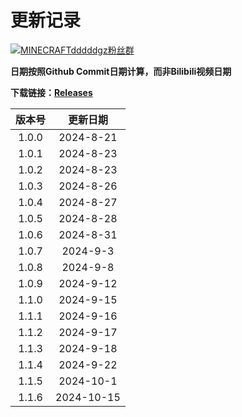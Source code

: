 # 更新记录

<a target="_blank" href="https://qm.qq.com/cgi-bin/qm/qr?k=g019jze98F_xwauBiqOncL6sHzi3Bo50&jump_from=webapi&authKey=xhBC2BJV4ML4kbjf7nknzidptz4yxiiyxiFh2B4qL+4yZxylmenLd3mzIbikFhiR"><img border="0" src="//pub.idqqimg.com/wpa/images/group.png" alt="MINECRAFTdddddgz粉丝群" title="MINECRAFTdddddgz粉丝群"></a>

**日期按照Github Commit日期计算，而非Bilibili视频日期**

**下载链接：[Releases](https://github.com/dddddgz05/gezhecraftmod/releases)**

|版本号|更新日期|
|:-:|:-:|
|1.0.0|2024-8-21|
|1.0.1|2024-8-23|
|1.0.2|2024-8-23|
|1.0.3|2024-8-26|
|1.0.4|2024-8-27|
|1.0.5|2024-8-28|
|1.0.6|2024-8-31|
|1.0.7|2024-9-3|
|1.0.8|2024-9-8|
|1.0.9|2024-9-12|
|1.1.0|2024-9-15|
|1.1.1|2024-9-16|
|1.1.2|2024-9-17|
|1.1.3|2024-9-18|
|1.1.4|2024-9-22|
|1.1.5|2024-10-1|
|1.1.6|2024-10-15|
